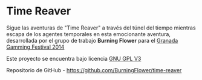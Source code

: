 Time Reaver
===========

Sigue las aventuras de "Time Reaver" a través del túnel del tiempo mientras escapa de los agentes temporales en esta emocionante aventura, desarrollada por el grupo de trabajo **Burning Flower** para el [Granada Gamming Festival 2014](http://www.granadagaming.com/)

Este proyecto se encuentra bajo licencia [GNU GPL V3](https://github.com/BurningFlower/time-reaver/blob/master/LICENSE)

Repositorio de GitHub - https://github.com/BurningFlower/time-reaver
